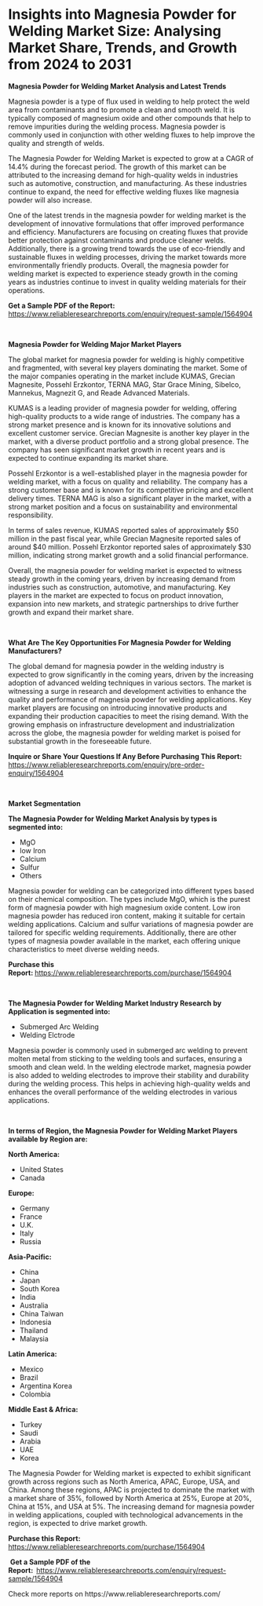 <p><h1>Insights into Magnesia Powder for Welding Market Size: Analysing Market Share, Trends, and Growth from 2024 to 2031</h1></p><p><strong>Magnesia Powder for Welding Market Analysis and Latest Trends</strong></p>
<p><p>Magnesia powder is a type of flux used in welding to help protect the weld area from contaminants and to promote a clean and smooth weld. It is typically composed of magnesium oxide and other compounds that help to remove impurities during the welding process. Magnesia powder is commonly used in conjunction with other welding fluxes to help improve the quality and strength of welds.</p><p>The Magnesia Powder for Welding Market is expected to grow at a CAGR of 14.4% during the forecast period. The growth of this market can be attributed to the increasing demand for high-quality welds in industries such as automotive, construction, and manufacturing. As these industries continue to expand, the need for effective welding fluxes like magnesia powder will also increase.</p><p>One of the latest trends in the magnesia powder for welding market is the development of innovative formulations that offer improved performance and efficiency. Manufacturers are focusing on creating fluxes that provide better protection against contaminants and produce cleaner welds. Additionally, there is a growing trend towards the use of eco-friendly and sustainable fluxes in welding processes, driving the market towards more environmentally friendly products. Overall, the magnesia powder for welding market is expected to experience steady growth in the coming years as industries continue to invest in quality welding materials for their operations.</p></p>
<p><strong>Get a Sample PDF of the Report:&nbsp;</strong> <a href="https://www.reliableresearchreports.com/enquiry/request-sample/1564904">https://www.reliableresearchreports.com/enquiry/request-sample/1564904</a></p>
<p>&nbsp;</p>
<p><strong>Magnesia Powder for Welding Major Market Players</strong></p>
<p><p>The global market for magnesia powder for welding is highly competitive and fragmented, with several key players dominating the market. Some of the major companies operating in the market include KUMAS, Grecian Magnesite, Possehl Erzkontor, TERNA MAG, Star Grace Mining, Sibelco, Mannekus, Magnezit G, and Reade Advanced Materials.</p><p>KUMAS is a leading provider of magnesia powder for welding, offering high-quality products to a wide range of industries. The company has a strong market presence and is known for its innovative solutions and excellent customer service. Grecian Magnesite is another key player in the market, with a diverse product portfolio and a strong global presence. The company has seen significant market growth in recent years and is expected to continue expanding its market share.</p><p>Possehl Erzkontor is a well-established player in the magnesia powder for welding market, with a focus on quality and reliability. The company has a strong customer base and is known for its competitive pricing and excellent delivery times. TERNA MAG is also a significant player in the market, with a strong market position and a focus on sustainability and environmental responsibility.</p><p>In terms of sales revenue, KUMAS reported sales of approximately $50 million in the past fiscal year, while Grecian Magnesite reported sales of around $40 million. Possehl Erzkontor reported sales of approximately $30 million, indicating strong market growth and a solid financial performance.</p><p>Overall, the magnesia powder for welding market is expected to witness steady growth in the coming years, driven by increasing demand from industries such as construction, automotive, and manufacturing. Key players in the market are expected to focus on product innovation, expansion into new markets, and strategic partnerships to drive further growth and expand their market share.</p></p>
<p>&nbsp;</p>
<p><strong>What Are The Key Opportunities For Magnesia Powder for Welding Manufacturers?</strong></p>
<p><p>The global demand for magnesia powder in the welding industry is expected to grow significantly in the coming years, driven by the increasing adoption of advanced welding techniques in various sectors. The market is witnessing a surge in research and development activities to enhance the quality and performance of magnesia powder for welding applications. Key market players are focusing on introducing innovative products and expanding their production capacities to meet the rising demand. With the growing emphasis on infrastructure development and industrialization across the globe, the magnesia powder for welding market is poised for substantial growth in the foreseeable future.</p></p>
<p><strong>Inquire or Share Your Questions If Any Before Purchasing This Report:</strong> <a href="https://www.reliableresearchreports.com/enquiry/pre-order-enquiry/1564904">https://www.reliableresearchreports.com/enquiry/pre-order-enquiry/1564904</a></p>
<p>&nbsp;</p>
<p><strong>Market Segmentation</strong></p>
<p><strong>The Magnesia Powder for Welding Market Analysis by types is segmented into:</strong></p>
<p><ul><li>MgO</li><li>low Iron</li><li>Calcium</li><li>Sulfur</li><li>Others</li></ul></p>
<p><p>Magnesia powder for welding can be categorized into different types based on their chemical composition. The types include MgO, which is the purest form of magnesia powder with high magnesium oxide content. Low iron magnesia powder has reduced iron content, making it suitable for certain welding applications. Calcium and sulfur variations of magnesia powder are tailored for specific welding requirements. Additionally, there are other types of magnesia powder available in the market, each offering unique characteristics to meet diverse welding needs.</p></p>
<p><strong>Purchase this Report:&nbsp;</strong><a href="https://www.reliableresearchreports.com/purchase/1564904">https://www.reliableresearchreports.com/purchase/1564904</a></p>
<p>&nbsp;</p>
<p><strong>The Magnesia Powder for Welding Market Industry Research by Application is segmented into:</strong></p>
<p><ul><li>Submerged Arc Welding</li><li>Welding Elctrode</li></ul></p>
<p><p>Magnesia powder is commonly used in submerged arc welding to prevent molten metal from sticking to the welding tools and surfaces, ensuring a smooth and clean weld. In the welding electrode market, magnesia powder is also added to welding electrodes to improve their stability and durability during the welding process. This helps in achieving high-quality welds and enhances the overall performance of the welding electrodes in various applications.</p></p>
<p>&nbsp;</p>
<p><strong>In terms of Region, the Magnesia Powder for Welding Market Players available by Region are:</strong></p>
<p>
    <p> <strong> North America: </strong>
        <ul>
            <li>United States</li>
            <li>Canada</li>
        </ul>
        </p> 
    <p> <strong> Europe: </strong>
        <ul>
            <li>Germany</li>
            <li>France</li>
            <li>U.K.</li>
            <li>Italy</li>
            <li>Russia</li>
        </ul>
        </p> 
    <p> <strong> Asia-Pacific: </strong>
        <ul>
            <li>China</li>
            <li>Japan</li>
            <li>South Korea</li>
            <li>India</li>
            <li>Australia</li>
            <li>China Taiwan</li>
            <li>Indonesia</li>
            <li>Thailand</li>
            <li>Malaysia</li>
        </ul>
        </p> 
    <p> <strong> Latin America: </strong>
        <ul>
            <li>Mexico</li>
            <li>Brazil</li>
            <li>Argentina Korea</li>
            <li>Colombia</li>
        </ul>
        </p> 
    <p> <strong> Middle East & Africa: </strong>
        <ul>
            <li>Turkey</li>
            <li>Saudi</li>
            <li>Arabia</li>
            <li>UAE</li>
            <li>Korea</li>
        </ul>
    </p>
    </p>
<p><p>The Magnesia Powder for Welding market is expected to exhibit significant growth across regions such as North America, APAC, Europe, USA, and China. Among these regions, APAC is projected to dominate the market with a market share of 35%, followed by North America at 25%, Europe at 20%, China at 15%, and USA at 5%. The increasing demand for magnesia powder in welding applications, coupled with technological advancements in the region, is expected to drive market growth.</p></p>
<p><strong>Purchase this Report: </strong><a href="https://www.reliableresearchreports.com/purchase/1564904">https://www.reliableresearchreports.com/purchase/1564904</a></p>
<p>&nbsp;<strong>Get a Sample PDF of the Report:&nbsp;&nbsp;</strong><a href="https://www.reliableresearchreports.com/enquiry/request-sample/1564904">https://www.reliableresearchreports.com/enquiry/request-sample/1564904</a></p>
<p><strong></strong></p>
<p>Check more reports on https://www.reliableresearchreports.com/</p>